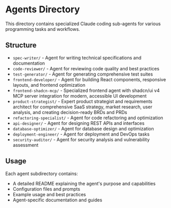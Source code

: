 # Agents Directory

This directory contains specialized Claude coding sub-agents for various programming tasks and workflows.

## Structure

- `spec-writer/` - Agent for writing technical specifications and documentation
- `code-reviewer/` - Agent for reviewing code quality and best practices
- `test-generator/` - Agent for generating comprehensive test suites
- `frontend-developer/` - Agent for building React components, responsive layouts, and frontend optimization
- `frontend-shadcn-mcp/` - Specialized frontend agent with shadcn/ui v4 MCP server integration for modern, accessible UI development
- `product-strategist/` - Expert product strategist and requirements architect for comprehensive SaaS strategy, market research, user analysis, and creating decision-ready BRDs and PRDs
- `refactoring-specialist/` - Agent for code refactoring and optimization
- `api-designer/` - Agent for designing REST APIs and interfaces
- `database-optimizer/` - Agent for database design and optimization
- `deployment-engineer/` - Agent for deployment and DevOps tasks
- `security-auditor/` - Agent for security analysis and vulnerability assessment

## Usage

Each agent subdirectory contains:
- A detailed README explaining the agent's purpose and capabilities
- Configuration files and prompts
- Example usage and best practices
- Agent-specific documentation and guides

